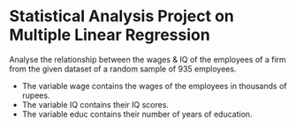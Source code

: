 # Statistical Analysis Project on Multiple Linear Regression 

Analyse the relationship between the wages & IQ of the employees of a firm from the given dataset of a random sample of 935 employees. 
- The variable wage contains the wages of the employees in thousands of rupees. 
- The variable IQ contains their IQ scores. 
- The variable educ contains their number of years of education.

